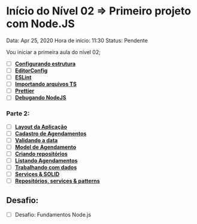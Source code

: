 # Início do Nível 02 ⇒ Primeiro projeto com Node.JS

Data: Apr 25, 2020
Hora de início: 11:30
Status: Pendente

Vou iniciar a primeira aula do nível 02;

- [ ]  **[Configurando estrutura](https://skylab.rocketseat.com.br/node/nivel-02/group/estrutura-e-padroes/lesson/configurando-estrutura-9)**
- [ ]  **[EditorConfig](https://skylab.rocketseat.com.br/node/nivel-02/group/estrutura-e-padroes/lesson/editor-config)**
- [ ]  **[ESLint](https://skylab.rocketseat.com.br/node/nivel-02/group/estrutura-e-padroes/lesson/es-lint)**
- [ ]  **[Importando arquivos TS](https://skylab.rocketseat.com.br/node/nivel-02/group/estrutura-e-padroes/lesson/importando-arquivos-ts)**
- [ ]  **[Prettier](https://skylab.rocketseat.com.br/node/nivel-02/group/estrutura-e-padroes/lesson/prettier)**
- [ ]  **[Debugando NodeJS](https://skylab.rocketseat.com.br/node/nivel-02/group/estrutura-e-padroes/lesson/debugando-node-js)**

### Parte 2:

- [ ]  **[Layout da Aplicação](https://skylab.rocketseat.com.br/node/nivel-02/group/construindo-aplicacao/lesson/layout-da-aplicacao-1)**
- [ ]  **[Cadastro de Agendamentos](https://skylab.rocketseat.com.br/node/nivel-02/group/construindo-aplicacao/lesson/cadastro-de-agendamentos)**
- [ ]  **[Validando a data](https://skylab.rocketseat.com.br/node/nivel-02/group/construindo-aplicacao/lesson/validando-a-data)**
- [ ]  **[Model de Agendamento](https://skylab.rocketseat.com.br/node/nivel-02/group/construindo-aplicacao/lesson/model-de-agendamento)**
- [ ]  **[Criando repositórios](https://skylab.rocketseat.com.br/node/nivel-02/group/construindo-aplicacao/lesson/criando-repositorios)**
- [ ]  **[Listando Agendamentos](https://skylab.rocketseat.com.br/node/nivel-02/group/construindo-aplicacao/lesson/listando-agendamentos-2)**
- [ ]  **[Trabalhando com dados](https://skylab.rocketseat.com.br/node/nivel-02/group/construindo-aplicacao/lesson/trabalhando-com-dados)**
- [ ]  **[Services & SOLID](https://skylab.rocketseat.com.br/node/nivel-02/group/construindo-aplicacao/lesson/services-and-solid)**
- [ ]  **[Repositórios, services & patterns](https://www.notion.so/Repository-service-e-patterns-82419cceb11c4c4fbbc055ade7fb1ac5)**

## Desafio:

- [ ]  Desafio: Fundamentos Node.js